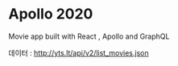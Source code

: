 # Apollo 2020

Movie app built with React , Apollo and GraphQL

데이터 : http://yts.lt/api/v2/list_movies.json
